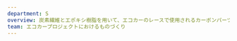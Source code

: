 ```yaml
---
department: S
overview: 炭素繊維とエポキシ樹脂を用いて、エコカーのレースで使用されるカーボンパーツを作製しました。
team: エコカープロジェクトにおけるものづくり
---
```

